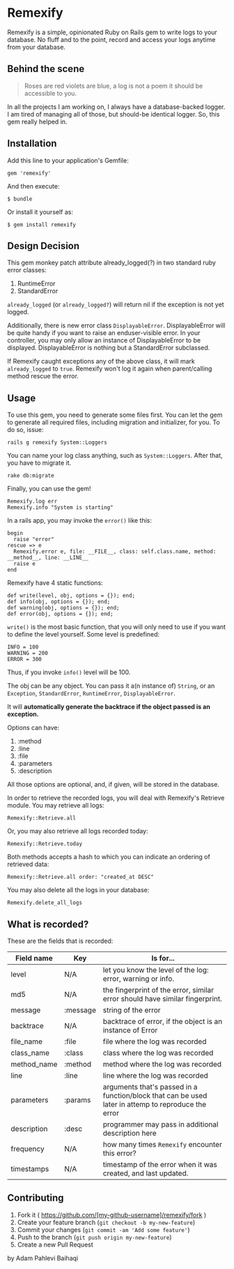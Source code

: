 # Remexify

Remexify is a simple, opinionated Ruby on Rails gem to write logs to your database. No fluff and to the point,
record and access your logs anytime from your database.

## Behind the scene

> Roses are red violets are blue, a log is not a poem it should be accessible to you.

In all the projects I am working on, I always have a database-backed logger. I am tired of managing
all of those, but should-be identical logger. So, this gem really helped in.

## Installation

Add this line to your application's Gemfile:

    gem 'remexify'

And then execute:

    $ bundle

Or install it yourself as:

    $ gem install remexify

## Design Decision

This gem monkey patch attribute already_logged(?) in two standard ruby error classes:

1. RuntimeError
2. StandardError
 
`already_logged` (or `already_logged?`) will return nil if the exception is not yet logged.

Additionally, there is new error class `DisplayableError`. DisplayableError will be quite handy if you want to raise an enduser-visible error. In your controller, you may only allow an instance of DisplayableError to be displayed. DisplayableError
is nothing but a StandardError subclassed.

If Remexify caught exceptions any of the above class, it will mark `already_logged` to `true`. Remexify won't log it again when parent/calling method rescue the error.

## Usage

To use this gem, you need to generate some files first. You can let the gem to generate all required files, including migration and initializer, for you. To do so, issue:

    rails g remexify System::Loggers
    
You can name your log class anything, such as `System::Loggers`. After that, you have to migrate it.

    rake db:migrate
    
Finally, you can use the gem!

    Remexify.log err
    Remexify.info "System is starting"
    
In a rails app, you may invoke the `error()` like this:

    begin 
      raise "error"
    rescue => e 
      Remexify.error e, file: __FILE__, class: self.class.name, method: __method__, line: __LINE__
      raise e
    end 
            
Remexify have 4 static functions:

    def write(level, obj, options = {}); end;
    def info(obj, options = {}); end;
    def warning(obj, options = {}); end;
    def error(obj, options = {}); end;
    
`write()` is the most basic function, that you will only need to use if you want to define the level yourself.
Some level is predefined:

    INFO = 100
    WARNING = 200
    ERROR = 300

Thus, if you invoke `info()` level will be 100.

The obj can be any object. You can pass it a(n instance of) `String`, or an `Exception`, `StandardError`, `RuntimeError`, `DisplayableError`.

It will **automatically generate the backtrace if the object passed is an exception.**

Options can have:

1. :method
2. :line
3. :file
4. :parameters
5. :description

All those options are optional, and, if given, will be stored in the database.

In order to retrieve the recorded logs, you will deal with Remexify's Retrieve module. You may retrieve all logs:

    Remexify::Retrieve.all
    
Or, you may also retrieve all logs recorded today:

    Remexify::Retrieve.today
    
Both methods accepts a hash to which you can indicate an ordering of retrieved data:

    Remexify::Retrieve.all order: "created_at DESC"
    
You may also delete all the logs in your database:

    Remexify.delete_all_logs

## What is recorded?

These are the fields that is recorded:

Field name | Key | Is for...
---------- | ------------- | ------------
level | N/A | let you know the level of the log: error, warning or info.
md5 | N/A  | the fingerprint of the error, similar error should have similar fingerprint.
message | :message | string of the error
backtrace | N/A | backtrace of error, if the object is an instance of Error
file_name | :file | file where the log was recorded
class_name | :class | class where the log was recorded
method_name | :method | method where the log was recorded
line | :line | line where the log was recorded
parameters | :params | arguments that's passed in a function/block that can be used later in attemp to reproduce the error
description | :desc | programmer may pass in additional description here
frequency | N/A | how many times `Remexify` encounter this error?
timestamps | N/A | timestamp of the error when it was created, and last updated.

## Contributing

1. Fork it ( https://github.com/[my-github-username]/remexify/fork )
2. Create your feature branch (`git checkout -b my-new-feature`)
3. Commit your changes (`git commit -am 'Add some feature'`)
4. Push to the branch (`git push origin my-new-feature`)
5. Create a new Pull Request

by Adam Pahlevi Baihaqi